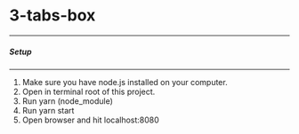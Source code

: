 # 3-tabs-box
___
##### Setup
___
1. Make sure you have node.js installed on your computer.
2. Open in terminal root of this project.
3. Run yarn (node_module)
4. Run yarn start
5. Open browser and hit localhost:8080
